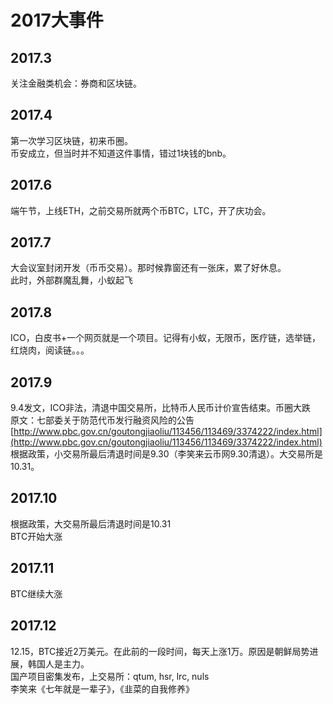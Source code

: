 # 2017大事件

## 2017.3
关注金融类机会：券商和区块链。

## 2017.4
第一次学习区块链，初来币圈。  
币安成立，但当时并不知道这件事情，错过1块钱的bnb。

## 2017.6
端午节，上线ETH，之前交易所就两个币BTC，LTC，开了庆功会。

## 2017.7 
大会议室封闭开发（币币交易）。那时候靠窗还有一张床，累了好休息。  
此时，外部群魔乱舞，小蚁起飞

## 2017.8 
ICO，白皮书+一个网页就是一个项目。记得有小蚁，无限币，医疗链，选举链，红烧肉，阅读链。。。

## 2017.9 
9.4发文，ICO非法，清退中国交易所，比特币人民币计价宣告结束。币圈大跌  
原文：七部委关于防范代币发行融资风险的公告
[http://www.pbc.gov.cn/goutongjiaoliu/113456/113469/3374222/index.html](http://www.pbc.gov.cn/goutongjiaoliu/113456/113469/3374222/index.html)  
根据政策，小交易所最后清退时间是9.30（李笑来云币网9.30清退）。大交易所是10.31。

## 2017.10 
根据政策，大交易所最后清退时间是10.31  
BTC开始大涨

## 2017.11
BTC继续大涨

## 2017.12 
12.15，BTC接近2万美元。在此前的一段时间，每天上涨1万。原因是朝鲜局势进展，韩国人是主力。  
国产项目密集发布，上交易所：qtum, hsr, lrc, nuls  
李笑来《七年就是一辈子》，《韭菜的自我修养》

